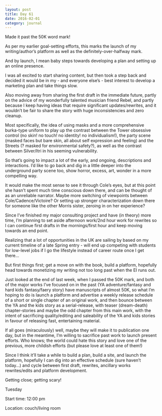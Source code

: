 ```yaml
---
layout: post
title: Day 61
date: 2016-02-01
category: journal
---
```


Made it past the 50K word mark! 

As per my earlier goal-setting efforts, this marks the launch of my writing/author’s platform as well as the definitely-over-halfway mark. 

And by launch, I mean baby steps towards developing a plan and setting up an online presence. 

I was all excited to start sharing content, but then took a step back and decided it would be in my - and everyone else’s - best interest to develop a marketing plan and take things slow. 

Also moving away from sharing the first draft in the immediate future, partly on the advice of my wonderfully talented musician friend Rebel, and partly because I keep having ideas that require significant updates/rewrites, and it wouldn’t be fair to share the story with huge inconsistencies and zero cleanup. 

Most specifically, the idea of using masks and a more comprehensive burka-type uniform to play up the contrast between the Tower obsessive control (no skin! no touch! no identity! no individualism!), the party scene (masked faces but bare skin, all about self expression and feeling) and the Streets (? masked for environmental safety?), as well as the contrast between Silver/Itri in his seeming vulnerability. 

So that’s going to impact a lot of the early, and ongoing, descriptions and interactions. I’d like to go back and dig in a little deeper into the underground party scene too, show horror, excess, art, wonder in a more compelling way. 

It would make the most sense to see it through Cole’s eyes, but at this point she hasn’t spent much time conscious down there, and can be thought of as an unreliable narrator. Maybe more switching of viewpoints between Cole/Cadence/Victoire? Or setting up stronger characterization down there for someone like the other Morris sister, zeroing in on her experience? 

Since I’ve finished my major consulting project and have (in theory) more time, I’m planning to set aside afternoon work/2nd hour work for rewrites so I can continue first drafts in the mornings/first hour and keep moving towards an end point. 

Realizing that a lot of opportunities in the UK are sailing by based on my current timeline of a late Spring entry - will end up competing with students for low-level jobs if I go the lifestyle instead of career route once I get there… 

But first things first; get a move on with the book, build a platform, hopefully head towards monetizing my writing not too long past when the EI runs out. 

Just looked at the end of last week, when I passed the 50K mark, and both of the major works I’ve focused on in the past (YA adventure/fantasy and hard kids fantasy/faery story) have manuscripts of almost 50K, so what I’m hoping to do is launch a platform and advertise a weekly release schedule of a short or single chapter of an original work, and then bounce between the YA and the kids story as a serial-release, with teaser (dream-death) chapter-stories and maybe the odd chapter from this main work, with the intent of sacrificing quality/editing and saleability of the YA and kids stories in favour of releasing fast, entertaining material. 

If all goes (miraculously) well, maybe they will make it to publication one day, but in the meantime, I’m willing to sacrifice past work to launch present efforts. Who knows; the world could hate this story and love one of the previous, more childish efforts (but please love at least one of them!) 

Since I think it’ll take a while to build a plan, build a site, and launch the platform, hopefully I can dig into an effective schedule (sure haven’t today…) and cycle between first draft, rewrites, ancillary works rewrites/edits and platform development. 

Getting close; getting scary!


Tuesday

Start time: 12:00 pm

Location: couch/living room
